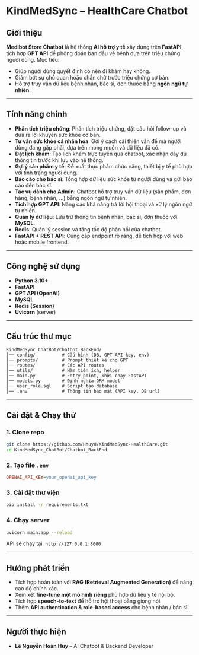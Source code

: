 # KindMedSync – HealthCare Chatbot

## Giới thiệu

**Medibot Store Chatbot** là hệ thống **AI hỗ trợ y tế** xây dựng trên **FastAPI**, tích hợp **GPT API** để phỏng đoán ban đầu về bệnh dựa trên triệu chứng người dùng.
Mục tiêu:

* Giúp người dùng quyết định có nên đi khám hay không.
* Giảm bớt sự chủ quan hoặc chần chừ trước triệu chứng cơ bản.
* Hỗ trợ truy vấn dữ liệu bệnh nhân, bác sĩ, đơn thuốc bằng **ngôn ngữ tự nhiên**.

---

## Tính năng chính

* **Phân tích triệu chứng**: Phân tích triệu chứng, đặt câu hỏi follow-up và đưa ra lời khuyên sức khỏe cơ bản.
* **Tư vấn sức khỏe cá nhân hóa**: Gợi ý cách cải thiện vấn đề mà người dùng đang gặp phải, dựa trên mong muốn và dữ liệu đã có.
* **Đặt lịch khám**: Tạo lịch khám trực tuyến qua chatbot, xác nhận đầy đủ thông tin trước khi lưu vào hệ thống.
* **Gợi ý sản phẩm y tế**: Đề xuất thực phẩm chức năng, thiết bị y tế phù hợp với tình trạng người dùng.
* **Báo cáo cho bác sĩ**: Tổng hợp dữ liệu sức khỏe từ người dùng và gửi báo cáo đến bác sĩ.
* **Tác vụ dành cho Admin**: Chatbot hỗ trợ truy vấn dữ liệu (sản phẩm, đơn hàng, bệnh nhân, …) bằng ngôn ngữ tự nhiên.
* **Tích hợp GPT API**: Nâng cao khả năng trả lời hội thoại và xử lý ngôn ngữ tự nhiên.
* **Quản lý dữ liệu**: Lưu trữ thông tin bệnh nhân, bác sĩ, đơn thuốc với **MySQL**.
* **Redis**: Quản lý session và tăng tốc độ phản hồi của chatbot.
* **FastAPI + REST API**: Cung cấp endpoint rõ ràng, dễ tích hợp với web hoặc mobile frontend.

---

## Công nghệ sử dụng

* **Python 3.10+**
* **FastAPI**
* **GPT API (OpenAI)**
* **MySQL**
* **Redis (Session)**
* **Uvicorn** (server)

---

## Cấu trúc thư mục

```
KindMedSync_ChatBot/Chatbot_BackEnd/
│── config/          # Cấu hình (DB, GPT API key, env)
│── prompts/         # Prompt thiết kế cho GPT
│── routes/          # Các API routes
│── utils/           # Hàm tiện ích, helper
│── main.py          # Entry point, khởi chạy FastAPI
│── models.py        # Định nghĩa ORM model
│── user_role.sql    # Script tạo database
│── .env             # Thông tin bảo mật (API key, DB url)
```

---

## Cài đặt & Chạy thử

### 1️. Clone repo

```bash
git clone https://github.com/HhuyH/KindMedSync-HealthCare.git
cd KindMedSync_ChatBot/Chatbot_BackEnd
```

### 2️. Tạo file `.env`

```ini
OPENAI_API_KEY=your_openai_api_key
```

### 3️. Cài đặt thư viện

```bash
pip install -r requirements.txt
```

### 4️. Chạy server

```bash
uvicorn main:app --reload
```

API sẽ chạy tại: `http://127.0.0.1:8000`

---

## Hướng phát triển

* Tích hợp hoàn toàn với **RAG (Retrieval Augmented Generation)** để nâng cao độ chính xác.
* Xem xét **fine-tune một mô hình riêng** phù hợp dữ liệu y tế nội bộ.
* Tích hợp **speech-to-text** để hỗ trợ hội thoại bằng giọng nói.
* Thêm **API authentication & role-based access** cho bệnh nhân / bác sĩ.

---

## Người thực hiện

* **Lê Nguyễn Hoàn Huy** – AI Chatbot & Backend Developer